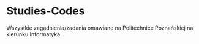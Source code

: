 # Studies-Codes
Wszystkie zagadnienia/zadania omawiane na Politechnice Poznańskiej na kierunku Informatyka.
